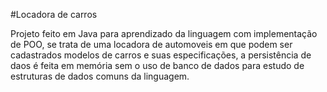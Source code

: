 #Locadora de carros 

Projeto feito em Java para aprendizado da linguagem com implementação de POO, se trata de uma locadora de automoveis em que podem ser cadastrados modelos de carros e suas especificações, a persistência de daos é feita em memória sem o uso de banco de dados para estudo de estruturas de dados comuns da linguagem. 
